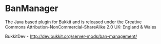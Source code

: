 BanManager
==============
The Java based plugin for Bukkit and is released under the Creative Commons Attribution-NonCommercial-ShareAlike 2.0 UK: England & Wales

BukkitDev - http://dev.bukkit.org/server-mods/ban-management/
